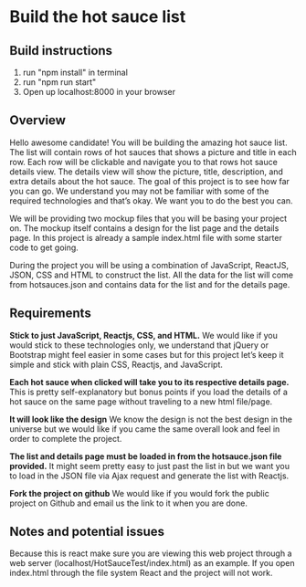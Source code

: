 # Build the hot sauce list
## Build instructions
1. run "npm install" in terminal
2. run "npm run start"
3. Open up localhost:8000 in your browser

## Overview
Hello awesome candidate! You will be building the amazing hot sauce list. The list will contain rows of hot sauces that shows a picture and title in each row. Each row will be clickable and navigate you to that rows hot sauce details view. The details view will show the picture, title, description, and extra details about the hot sauce. The goal of this project is to see how far you can go. We understand you may not be familiar with some of the required technologies and that’s okay. We want you to do the best you can.

We will be providing two mockup files that you will be basing your project on. The mockup itself contains a design for the list page and the details page. In this project is already a sample index.html file with some starter code to get going.

During the project you will be using a combination of JavaScript, ReactJS, JSON, CSS and HTML to construct the list.  All the data for the list will come from hotsauces.json and contains data for the list and for the details page.

## Requirements
**Stick to just JavaScript, Reactjs, CSS, and HTML.**
We would like if you would stick to these technologies only, we understand that jQuery or Bootstrap might feel easier in some cases but for this project let’s keep it simple and stick with plain CSS, Reactjs, and JavaScript.

**Each hot sauce when clicked will take you to its respective details page.**
This is pretty self-explanatory but bonus points if you load the details of a hot sauce on the same page without traveling to a new html file/page.

**It will look like the design**
We know the design is not the best design in the universe but we would like if you came the same overall look and feel in order to complete the project.

**The list and details page must be loaded in from the hotsauce.json file provided.**
It might seem pretty easy to just past the list in but we want you to load in the JSON file via Ajax request and generate the list with Reactjs.

**Fork the project on github**
We would like if you would fork the public project on Github and email us the link to it when you are done.

## Notes and potential issues
Because this is react make sure you are viewing this web project through a web server (localhost/HotSauceTest/index.html) as an example. If you open index.html through the file system React and the project will not work.

